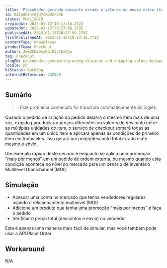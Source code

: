 ```yaml
---
title: 'PlaceOrder gerando desconto errado e valores de envio entre itens que aparecem mais de uma vez'
id: 01ipdei4r6juYcXD3xFz4b
status: PUBLISHED
createdAt: 2023-01-12T19:13:16.232Z
updatedAt: 2023-02-13T20:27:56.279Z
publishedAt: 2023-02-13T20:27:56.279Z
firstPublishedAt: 2023-01-12T19:13:16.771Z
contentType: knownIssue
productTeam: Checkout
author: 2mXZkbi0oi061KicTExNjo
tag: Checkout
slugEN: placeorder-generating-wrong-discount-and-shipping-values-between-items-that-appear-more-than-once
locale: pt
kiStatus: Backlog
internalReference: 732529
---
```


## Sumário

>ℹ️ Este problema conhecido foi traduzido automaticamente do inglês.


Quando o pedido de criação do pedido declara o mesmo item mais de uma vez, exigido para declarar preços diferentes ou valores de desconto entre as múltiplas unidades do item, o serviço de checkout somará todas as quantidades em um único item e aplicará apenas as condições do primeiro item em todos eles. Isso gerará um preço/desconto total errado e até mesmo o envio.

Um exemplo rápido deste cenário é enquanto se aplica uma promoção "mais por menos" em um pedido de ordem externa, ou mesmo quando esta condição acontece no nível do mercado para um cenário de inventário Multilevel Omnichannel (MOI).


##

## Simulação



- Acessar uma conta no mercado que tenha vendedores regulares usando o relacionamento multinível (MOI)
- Adicione um produto que tenha uma promoção "mais por menos" e faça o pedido
- Verificar o preço total (descontos e envio) no vendedor

Esta é apenas uma maneira mais fácil de simular, mas você também pode usar a API Place Order


##

## Workaround


N/A




